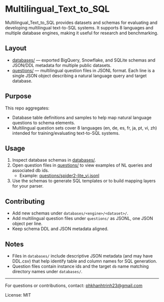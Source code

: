 
# Multilingual_Text_to_SQL

Multilingual_Text_to_SQL provides datasets and schemas for evaluating and developing multilingual text-to-SQL systems. It supports 8 languages and multiple database engines, making it useful for research and benchmarking.

## Layout

- [databases/](databases/) — exported BigQuery, Snowflake, and SQLite schemas and JSON/DDL metadata for multiple public datasets.
- [questions/](questions/) — multilingual question files in JSONL format. Each line is a single JSON object describing a natural language query and target database.

## Purpose

This repo aggregates:
- Database table definitions and samples to help map natural language questions to schema elements.
- Multilingual question sets cover 8 languages (en, de, es, fr, ja, pt, vi, zh) intended for training/evaluating text-to-SQL systems.


## Usage

1. Inspect database schemas in [databases/](databases/).
2. Open question files in [questions/](questions/) to view examples of NL queries and associated db ids.
   - Example: [questions/spider2-lite_vi.jsonl](questions/spider2-lite_vi.jsonl)
3. Use the schemas to generate SQL templates or to build mapping layers for your parser.

## Contributing

- Add new schemas under `databases/<engine>/<dataset>/`.
- Add multilingual question files under `questions/` as JSONL, one JSON object per line.
- Keep schema DDL and JSON metadata aligned.


## Notes

- Files in `databases/` include descriptive JSON metadata (and may have DDL.csv) that help identify table and column names for SQL generation.
- Question files contain instance ids and the target `db` name matching directory names under `databases/`.

---
For questions or contributions, contact: phkhanhtrinh23@gmail.com

License: MIT